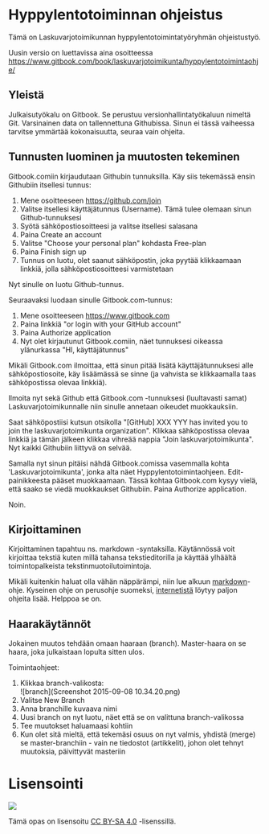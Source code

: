Hyppylentotoiminnan ohjeistus
======

Tämä on Laskuvarjotoimikunnan hyppylentotoimintatyöryhmän ohjeistustyö.

Uusin versio on luettavissa aina osoitteessa https://www.gitbook.com/book/laskuvarjotoimikunta/hyppylentotoimintaohje/


## Yleistä

Julkaisutyökalu on Gitbook. Se perustuu versionhallintatyökaluun nimeltä Git. Varsinainen data on tallennettuna Githubissa. Sinun ei tässä vaiheessa tarvitse ymmärtää kokonaisuutta, seuraa vain ohjeita.

## Tunnusten luominen ja muutosten tekeminen

Gitbook.comiin kirjaudutaan Githubin tunnuksilla. Käy siis tekemässä ensin Githubiin itsellesi tunnus:

1. Mene osoitteeseen https://github.com/join
2. Valitse itsellesi käyttäjätunnus (Username). Tämä tulee olemaan sinun Github-tunnuksesi
3. Syötä sähköpostiosoitteesi ja valitse itsellesi salasana
4. Paina Create an account
5. Valitse "Choose your personal plan" kohdasta Free-plan
6. Paina Finish sign up
5. Tunnus on luotu, olet saanut sähköpostin, joka pyytää klikkaamaan linkkiä, jolla sähköpostiosoitteesi varmistetaan

Nyt sinulle on luotu Github-tunnus.

Seuraavaksi luodaan sinulle Gitbook.com-tunnus:
1. Mene osoitteeseen https://www.gitbook.com
2. Paina linkkiä "or login with your GitHub account"
3. Paina Authorize application
4. Nyt olet kirjautunut Gitbook.comiin, näet tunnuksesi oikeassa ylänurkassa "HI, käyttäjätunnus"

Mikäli Gitbook.com ilmoittaa, että sinun pitää lisätä käyttäjätunnuksesi alle sähköpostiosoite, käy lisäämässä se sinne (ja vahvista se klikkaamalla taas sähköpostissa olevaa linkkiä).

Ilmoita nyt sekä Github että Gitbook.com -tunnuksesi (luultavasti samat) Laskuvarjotoimikunnalle niin sinulle annetaan oikeudet muokkauksiin.

Saat sähköpostiisi kutsun otsikolla "[GitHub] XXX YYY has invited you to join the laskuvarjotoimikunta organization". Klikkaa sähköpostissa olevaa linkkiä ja tämän jälkeen klikkaa vihreää nappia "Join laskuvarjotoimikunta". Nyt kaikki Githubiin liittyvä on selvää.

Samalla nyt sinun pitäisi nähdä Gitbook.comissa vasemmalla kohta 'Laskuvarjotoimikunta', jonka alta näet Hyppylentotoimintaohjeen. Edit-painikkeesta pääset muokkaamaan. Tässä kohtaa Gitbook.com kysyy vielä, että saako se viedä muokkaukset Githubiin. Paina Authorize application.

Noin.

## Kirjoittaminen

Kirjoittaminen tapahtuu ns. markdown -syntaksilla. Käytännössä voit kirjoittaa tekstiä kuten millä tahansa tekstieditorilla ja käyttää ylhäältä toimintopalkeista tekstinmuotoilutoimintoja.

Mikäli kuitenkin haluat olla vähän näppärämpi, niin lue alkuun [markdown](https://github.com/akx/markdown-cheatsheet-fi/blob/master/Markdown-Ohje.md)-ohje. Kyseinen ohje on perusohje suomeksi, [internetistä](https://www.google.fi/?gws_rd=ssl#safe=off&q=markdown+syntax) löytyy paljon ohjeita lisää. Helppoa se on.

## Haarakäytännöt

Jokainen muutos tehdään omaan haaraan (branch). Master-haara on se haara, joka julkaistaan lopulta sitten ulos.

Toimintaohjeet:
1. Klikkaa branch-valikosta:<br>![branch](Screenshot 2015-09-08 10.34.20.png)
2. Valitse New Branch
3. Anna branchille kuvaava nimi
4. Uusi branch on nyt luotu, näet että se on valittuna branch-valikossa
5. Tee muutokset haluamaasi kohtiin
6. Kun olet sitä mieltä, että tekemäsi osuus on nyt valmis, yhdistä (merge) se master-branchiin - vain ne tiedostot (artikkelit), johon olet tehnyt muutoksia, päivittyvät masteriin

# Lisensointi

![](https://i.creativecommons.org/l/by-sa/4.0/88x31.png)

Tämä opas on lisensoitu [CC BY-SA 4.0](https://creativecommons.org/licenses/by-sa/4.0/deed.fi) -lisenssillä.